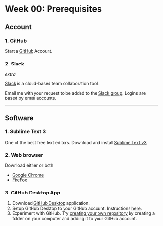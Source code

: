 # Week 00: Prerequisites

## Account

### 1. GitHub <a name="github"></a>
Start a [GitHub](https://github.com/join) Account.

### 2. Slack
*extra* 

[Slack](https://slack.com/downloads) is a cloud-based team collaboration tool.

Email me with your request to be added to the [Slack group](https://lasalle-techstudies.slack.com/). Logins are based by email accounts.

***

## Software

### 1. Sublime Text 3

One of the best free text editors.
Download and install [Sublime Text v3](http://www.sublimetext.com/3) 

### 2. Web browser 

Download either or both

 * [Google Chrome](https://www.google.com/chrome/) 
 * [FireFox](https://www.mozilla.org/en-US/firefox/new/)


### 3. GitHub Desktop App <a name="githubapp"></a>

1. Download [GitHub Desktop](https://desktop.github.com/) application.
2. Setup GitHub Desktop to your GitHub account. Instructions [here](https://help.github.com/desktop/guides/getting-started/authenticating-to-github/).
3. Experiment with GitHub. Try [creating your own repository](https://guides.github.com/introduction/getting-your-project-on-github/) by creating a folder on your computer and adding it to your GitHub account. 
